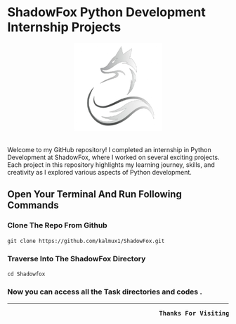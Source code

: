 # ShadowFox Python Development Internship Projects

<div align="center">
  <img src="https://github.com/kalmux1/ShadowFox/blob/main/Utilities/shadowfox.png" alt="Gif" width="200" height="200"/>
</div>
<br>

Welcome to my GitHub repository! I completed an internship in Python Development at ShadowFox, where I worked on several exciting projects. Each project in this repository highlights my learning journey, skills, and creativity as I explored various aspects of Python development.

## Open Your Terminal And Run Following Commands

### Clone The Repo From Github 

    git clone https://github.com/kalmux1/ShadowFox.git

### Traverse Into The ShadowFox Directory

    cd Shadowfox

### Now you can access all the Task directories and codes .

<hr>

<pre>  <b>                                       Thanks For Visiting ! </b></pre>
